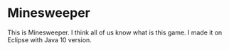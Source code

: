 # Minesweeper
This is Minesweeper. I think all of us know what is this game. 
I made it on Eclipse with Java 10 version.  
